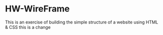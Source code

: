 # HW-WireFrame
This is an exercise of building the simple structure of a website using HTML &amp; CSS
this is a change
